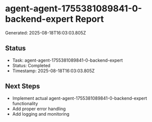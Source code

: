 # agent-agent-1755381089841-0-backend-expert Report

Generated: 2025-08-18T16:03:03.805Z

## Status
- Task: agent-agent-1755381089841-0-backend-expert
- Status: Completed
- Timestamp: 2025-08-18T16:03:03.805Z

## Next Steps
- Implement actual agent-agent-1755381089841-0-backend-expert functionality
- Add proper error handling
- Add logging and monitoring
